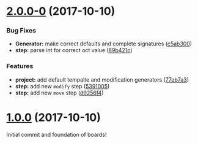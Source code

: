 <a name="2.0.0-0"></a>
# [2.0.0-0](https://github.com/SpoonX/boards/compare/v0.0.4...v2.0.0-0) (2017-10-10)


### Bug Fixes

* **Generator:** make correct defaults and complete signatures ([c5ab300](https://github.com/SpoonX/boards/commit/c5ab300))
* **step:** parse int for correct oct value ([89b421c](https://github.com/SpoonX/boards/commit/89b421c))


### Features

* **project:** add default tempalte and modification generators ([77eb7a3](https://github.com/SpoonX/boards/commit/77eb7a3))
* **step:** add new `modify` step ([5391005](https://github.com/SpoonX/boards/commit/5391005))
* **step:** add new `move` step ([d9256f4](https://github.com/SpoonX/boards/commit/d9256f4))



<a name="1.0.0"></a>
# [1.0.0](https://github.com/SpoonX/boards/compare/v0.0.4...v1.0.0) (2017-10-10)

Initial commit and foundation of boards!
